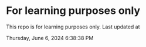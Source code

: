 # For learning purposes only
This repo is for learning purposes only.
Last updated at

Thursday, June 6, 2024 6:38:38 PM

